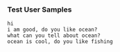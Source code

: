 
### Test User Samples
```
hi
i am good, do you like ocean?
what can you tell about ocean?
ocean is cool, do you like fishing
```